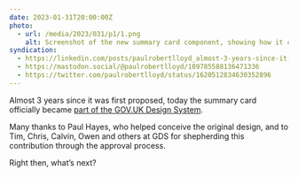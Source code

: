 ```yaml
---
date: 2023-01-31T20:00:00Z
photo:
  - url: /media/2023/031/p1/1.png
    alt: Screenshot of the new summary card component, showing how it can be used to manage multiple summary lists and assign actions to them.
syndication:
  - https://linkedin.com/posts/paulrobertlloyd_almost-3-years-since-it-was-first-proposed-activity-7026280005022175232-Msw3
  - https://mastodon.social/@paulrobertlloyd/109785588136471336
  - https://twitter.com/paulrobertlloyd/status/1620512834630352896
---
```


Almost 3 years since it was first proposed, today the summary card officially became [part of the GOV.UK Design System](https://design-system.service.gov.uk/components/summary-list/#summary-cards).

Many thanks to Paul Hayes, who helped conceive the original design, and to Tim, Chris, Calvin, Owen and others at GDS for shepherding this contribution through the approval process.

Right then, what’s next?
